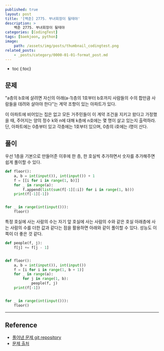 ```yaml
---
published: true
layout: post
title: '[백준] 2775. 부녀회장이 될테야'
description: >
    백준 2775. 부녀회장이 될테야
categories: [CodingTest]
tags: [baekjoon, python]
image:
    path: /assets/img/posts/thumbnail_codingtest.png
related_posts:
    - _posts/category/0000-01-01-format_post.md
---
```

* toc
{:toc}

## 문제

"a층의 b호에 살려면 자신의 아래(a-1)층의 1호부터 b호까지 사람들의 수의 합만큼 사람들을 데려와 살아야 한다"는 계약 조항이 있는 아파트가 있다.  

이 아파트에 비어있는 집은 없고 모든 거주민들이 이 계약 조건을 지키고 왔다고 가정했을 때, 주어지는 양의 정수 k와 n에 대해 k층에 n호에는 몇 명이 살고 있는지 출력하라. 단, 아파트에는 0층부터 있고 각층에는 1호부터 있으며, 0층의 i호에는 i명이 산다.  

## 풀이

우선 1층을 기본으로 만들어준 이후에 한 층, 한 호실씩 추가하면서 숫자를 추가해주면 쉽게 풀이할 수 있다.  

```python
def floor():
    a, b = int(input()), int(input()) + 1
    f = [[i for i in range(1, b)]]
    for _ in range(a):
        f.append(list(sum(f[-1][:i]) for i in range(1, b)))
    print(f[-1][-1])


for _ in range(int(input())):
    floor()
```

특정 호실에 사는 사람의 수는 자기 앞 호실에 사는 사람의 수와 같은 호실 아래층에 사는 사람의 수를 더한 값과 같다는 점을 활용하면 아래와 같이 풀이할 수 있다. 성능도 이쪽이 더 좋은 것 같다.  

```python
def people(f, j):
    f[j] += f[j - 1]


def floor():
    a, b = int(input()), int(input())
    f = [i for i in range(1, b + 1)]
    for _ in range(a):
        for j in range(1, b):
            people(f, j)
    print(f[-1])


for _ in range(int(input())):
    floor()
```

---
## Reference
- [풀어낸 문제 git repository](https://github.com/djccnt15/coding_test)
- [문제 출처](https://www.acmicpc.net/problem/2775)